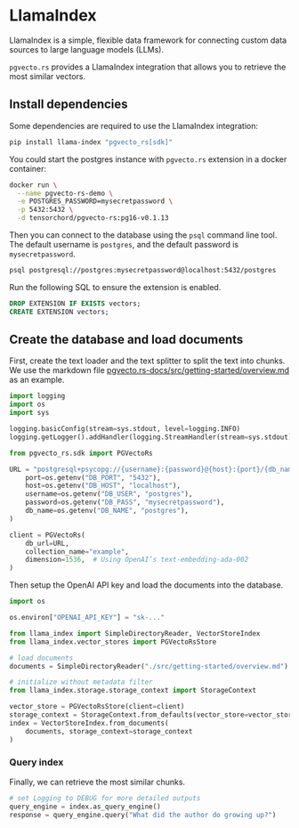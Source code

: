 # LlamaIndex

LlamaIndex is a simple, flexible data framework for connecting custom data sources to large language models (LLMs).

`pgvecto.rs` provides a LlamaIndex integration that allows you to retrieve the most similar vectors.

## Install dependencies

Some dependencies are required to use the LlamaIndex integration:

```sh
pip install llama-index "pgvecto_rs[sdk]"
```

You could start the postgres instance with `pgvecto.rs` extension in a docker container:

```sh
docker run \
  --name pgvecto-rs-demo \
  -e POSTGRES_PASSWORD=mysecretpassword \
  -p 5432:5432 \
  -d tensorchord/pgvecto-rs:pg16-v0.1.13
```

Then you can connect to the database using the `psql` command line tool. The default username is `postgres`, and the default password is `mysecretpassword`.

```sh
psql postgresql://postgres:mysecretpassword@localhost:5432/postgres
```

Run the following SQL to ensure the extension is enabled.

```sql
DROP EXTENSION IF EXISTS vectors;
CREATE EXTENSION vectors;
```

## Create the database and load documents

First, create the text loader and the text splitter to split the text into chunks. We use the markdown file [pgvecto.rs-docs/src/getting-started/overview.md](https://github.com/tensorchord/pgvecto.rs-docs/blob/main/src/getting-started/overview.md) as an example.

```python
import logging
import os
import sys

logging.basicConfig(stream=sys.stdout, level=logging.INFO)
logging.getLogger().addHandler(logging.StreamHandler(stream=sys.stdout))

from pgvecto_rs.sdk import PGVectoRs

URL = "postgresql+psycopg://{username}:{password}@{host}:{port}/{db_name}".format(
    port=os.getenv("DB_PORT", "5432"),
    host=os.getenv("DB_HOST", "localhost"),
    username=os.getenv("DB_USER", "postgres"),
    password=os.getenv("DB_PASS", "mysecretpassword"),
    db_name=os.getenv("DB_NAME", "postgres"),
)

client = PGVectoRs(
    db_url=URL,
    collection_name="example",
    dimension=1536,  # Using OpenAI’s text-embedding-ada-002
)
```

Then setup the OpenAI API key and load the documents into the database.

```python
import os

os.environ["OPENAI_API_KEY"] = "sk-..."

from llama_index import SimpleDirectoryReader, VectorStoreIndex
from llama_index.vector_stores import PGVectoRsStore

# load documents
documents = SimpleDirectoryReader("./src/getting-started/overview.md").load_data()

# initialize without metadata filter
from llama_index.storage.storage_context import StorageContext

vector_store = PGVectoRsStore(client=client)
storage_context = StorageContext.from_defaults(vector_store=vector_store)
index = VectorStoreIndex.from_documents(
    documents, storage_context=storage_context
)
```

### Query index

Finally, we can retrieve the most similar chunks.

```python
# set Logging to DEBUG for more detailed outputs
query_engine = index.as_query_engine()
response = query_engine.query("What did the author do growing up?")
```
